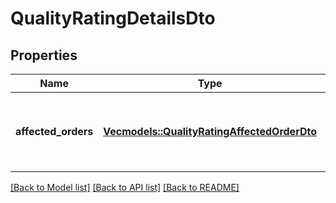 # QualityRatingDetailsDto

## Properties

Name | Type | Description | Notes
------------ | ------------- | ------------- | -------------
**affected_orders** | [**Vec<models::QualityRatingAffectedOrderDto>**](QualityRatingAffectedOrderDTO.md) | Список заказов, которые повлияли на индекс качества. | 

[[Back to Model list]](../README.md#documentation-for-models) [[Back to API list]](../README.md#documentation-for-api-endpoints) [[Back to README]](../README.md)


